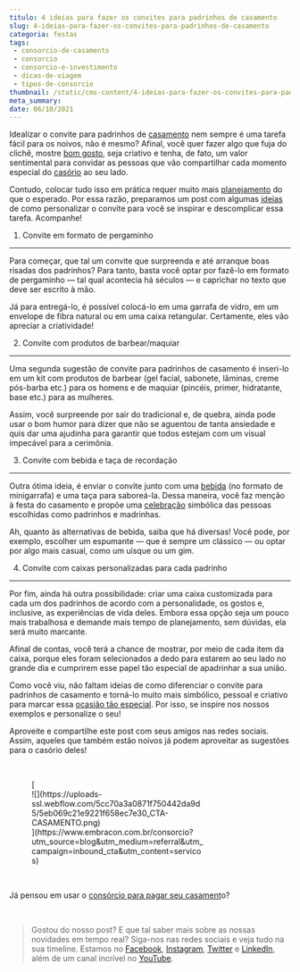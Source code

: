 ```yaml
---
titulo: 4 ideias para fazer os convites para padrinhos de casamento
slug: 4-ideias-para-fazer-os-convites-para-padrinhos-de-casamento
categoria: festas
tags:
 - consorcio-de-casamento
 - consorcio
 - consorcio-e-investimento
 - dicas-de-viagem
 - tipos-de-consorcio
thumbnail: /static/cms-content/4-ideias-para-fazer-os-convites-para-padrinhos-de-casamento.jpg
meta_summary: 
date: 06/10/2021
---
```

Idealizar o convite para padrinhos de [casamento](https://www.embracon.com.br/blog/consorcio-de-casamento-saiba-como-funciona) nem sempre é uma tarefa fácil para os noivos, não é mesmo? Afinal, você quer fazer algo que fuja do clichê, mostre [bom gosto](https://www.embracon.com.br/blog/conheca-as-principais-tendencias-em-decoracao-de-casamento), seja criativo e tenha, de fato, um valor sentimental para convidar as pessoas que vão compartilhar cada momento especial do [casório](https://www.embracon.com.br/blog/6-tendencias-de-casamento-que-voce-precisa-conhecer) ao seu lado.

Contudo, colocar tudo isso em prática requer muito mais [planejamento](https://www.embracon.com.br/blog/fornecedores-para-casamentos-escolha-bem-e-negocie-os-precos) do que o esperado. Por essa razão, preparamos um post com algumas [ideias](https://www.embracon.com.br/blog/4-conselhos-para-escolher-o-menu-de-festa-de-casamento) de como personalizar o convite para você se inspirar e descomplicar essa tarefa. Acompanhe!

1. Convite em formato de pergaminho
-----------------------------------

Para começar, que tal um convite que surpreenda e até arranque boas risadas dos padrinhos? Para tanto, basta você optar por fazê-lo em formato de pergaminho — tal qual acontecia há séculos — e caprichar no texto que deve ser escrito à mão.

Já para entregá-lo, é possível colocá-lo em uma garrafa de vidro, em um envelope de fibra natural ou em uma caixa retangular. Certamente, eles vão apreciar a criatividade!

2. Convite com produtos de barbear/maquiar
------------------------------------------

Uma segunda sugestão de convite para padrinhos de casamento é inseri-lo em um kit com produtos de barbear (gel facial, sabonete, lâminas, creme pós-barba etc.) para os homens e de maquiar (pincéis, primer, hidratante, base etc.) para as mulheres.

Assim, você surpreende por sair do tradicional e, de quebra, ainda pode usar o bom humor para dizer que não se aguentou de tanta ansiedade e quis dar uma ajudinha para garantir que todos estejam com um visual impecável para a cerimônia.

3. Convite com bebida e taça de recordação
------------------------------------------

Outra ótima ideia, é enviar o convite junto com uma [bebida](https://www.embracon.com.br/blog/bebidas-no-casamento-como-escolher-e-calcular-a-quantidade-adequada) (no formato de minigarrafa) e uma taça para saboreá-la. Dessa maneira, você faz menção à festa do casamento e propõe uma [celebração](https://www.embracon.com.br/blog/cerimonia-e-festa-de-casamento-juntos-ou-separados) simbólica das pessoas escolhidas como padrinhos e madrinhas.

Ah, quanto às alternativas de bebida, saiba que há diversas! Você pode, por exemplo, escolher um espumante — que é sempre um clássico — ou optar por algo mais casual, como um uísque ou um gim.

4. Convite com caixas personalizadas para cada padrinho
-------------------------------------------------------

Por fim, ainda há outra possibilidade: criar uma caixa customizada para cada um dos padrinhos de acordo com a personalidade, os gostos e, inclusive, as experiências de vida deles. Embora essa opção seja um pouco mais trabalhosa e demande mais tempo de planejamento, sem dúvidas, ela será muito marcante.

Afinal de contas, você terá a chance de mostrar, por meio de cada item da caixa, porque eles foram selecionados a dedo para estarem ao seu lado no grande dia e cumprirem esse papel tão especial de apadrinhar a sua união.

Como você viu, não faltam ideias de como diferenciar o convite para padrinhos de casamento e torná-lo muito mais simbólico, pessoal e criativo para marcar essa [ocasião tão especial](https://www.embracon.com.br/blog/confira-as-4-festas-de-casamento-de-famosos). Por isso, se inspire nos nossos exemplos e personalize o seu!

Aproveite e compartilhe este post com seus amigos nas redes sociais. Assim, aqueles que também estão noivos já podem aproveitar as sugestões para o casório deles!

‍

<figure class="w-richtext-figure-type-image w-richtext-align-center" style="max-width:310px">[<div>![](https://uploads-ssl.webflow.com/5cc70a3a0871f750442da9d5/5eb069c21e9221f658ec7e30_CTA-CASAMENTO.png)</div>](https://www.embracon.com.br/consorcio?utm_source=blog&utm_medium=referral&utm_campaign=inbound_cta&utm_content=servicos)</figure>‍

 Já pensou em usar o [consórcio para pagar seu casament](https://www.youtube.com/watch?v=-FO8uWuI4xY)o?

‍

> Gostou do nosso post? E que tal saber mais sobre as nossas novidades em tempo real? Siga-nos nas redes sociais e veja tudo na sua timeline. Estamos no [Facebook](https://www.facebook.com/embracon/), [Instagram](https://www.instagram.com/embraconoficial/), [Twitter](https://twitter.com/embracon) e [LinkedIn](https://www.linkedin.com/company/1018875/), além de um canal incrível no [YouTube](https://www.youtube.com/channel/UCL-Y0mv9zc73Iek48NLUBzQ).

‍
